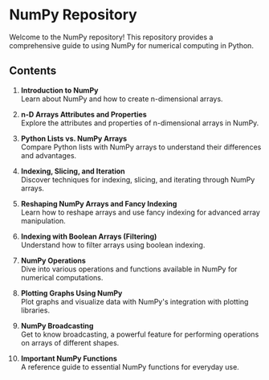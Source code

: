 # NumPy Repository

Welcome to the NumPy repository! This repository provides a comprehensive guide to using NumPy for numerical computing in Python. 

## Contents

1. **Introduction to NumPy**  
   Learn about NumPy and how to create n-dimensional arrays.

2. **n-D Arrays Attributes and Properties**  
   Explore the attributes and properties of n-dimensional arrays in NumPy.

3. **Python Lists vs. NumPy Arrays**  
   Compare Python lists with NumPy arrays to understand their differences and advantages.

4. **Indexing, Slicing, and Iteration**  
   Discover techniques for indexing, slicing, and iterating through NumPy arrays.

5. **Reshaping NumPy Arrays and Fancy Indexing**  
   Learn how to reshape arrays and use fancy indexing for advanced array manipulation.

6. **Indexing with Boolean Arrays (Filtering)**  
   Understand how to filter arrays using boolean indexing.

7. **NumPy Operations**  
   Dive into various operations and functions available in NumPy for numerical computations.

8. **Plotting Graphs Using NumPy**  
   Plot graphs and visualize data with NumPy's integration with plotting libraries.

9. **NumPy Broadcasting**  
   Get to know broadcasting, a powerful feature for performing operations on arrays of different shapes.

10. **Important NumPy Functions**  
    A reference guide to essential NumPy functions for everyday use.
